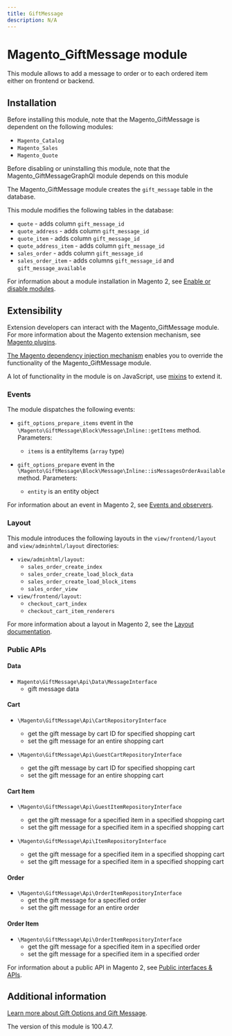 ```yaml
---
title: GiftMessage
description: N/A
---
```


# Magento_GiftMessage module

This module allows to add a message to order or to each ordered item either on frontend or backend.

## Installation

Before installing this module, note that the Magento_GiftMessage is dependent on the following modules:

- `Magento_Catalog`
- `Magento_Sales`
- `Magento_Quote`

Before disabling or uninstalling this module, note that the Magento_GiftMessageGraphQl module depends on this module

The Magento_GiftMessage module creates the `gift_message` table in the database.

This module modifies the following tables in the database:

- `quote` - adds column `gift_message_id`
- `quote_address` - adds column `gift_message_id`
- `quote_item` - adds column `gift_message_id`
- `quote_address_item` - adds column `gift_message_id`
- `sales_order` - adds column `gift_message_id`
- `sales_order_item` - adds columns `gift_message_id` and `gift_message_available`

For information about a module installation in Magento 2, see [Enable or disable modules](https://experienceleague.adobe.com/docs/commerce-operations/installation-guide/tutorials/manage-modules.html).

## Extensibility

Extension developers can interact with the Magento_GiftMessage module. For more information about the Magento extension mechanism, see [Magento plugins](https://developer.adobe.com/commerce/php/development/components/plugins/).

[The Magento dependency injection mechanism](https://developer.adobe.com/commerce/php/development/components/dependency-injection/) enables you to override the functionality of the Magento_GiftMessage module.

A lot of functionality in the module is on JavaScript, use [mixins](https://developer.adobe.com/commerce/frontend-core/javascript/mixins/) to extend it.

### Events

The module dispatches the following events:

- `gift_options_prepare_items` event in the `\Magento\GiftMessage\Block\Message\Inline::getItems` method. Parameters:
    - `items` is a entityItems (`array` type)

- `gift_options_prepare` event in the `\Magento\GiftMessage\Block\Message\Inline::isMessagesOrderAvailable` method. Parameters:
    - `entity` is an entity object

For information about an event in Magento 2, see [Events and observers](https://developer.adobe.com/commerce/php/development/components/events-and-observers/#events).

### Layout

This module introduces the following layouts in the `view/frontend/layout` and `view/adminhtml/layout` directories:

- `view/adminhtml/layout`:
    - `sales_order_create_index`
    - `sales_order_create_load_block_data`
    - `sales_order_create_load_block_items`
    - `sales_order_view`
- `view/frontend/layout`:
    - `checkout_cart_index`
    - `checkout_cart_item_renderers`

For more information about a layout in Magento 2, see the [Layout documentation](https://developer.adobe.com/commerce/frontend-core/guide/layouts/).

### Public APIs

#### Data

- `Magento\GiftMessage\Api\Data\MessageInterface`
    - gift message data

#### Cart

- `\Magento\GiftMessage\Api\CartRepositoryInterface`
    - get the gift message by cart ID for specified shopping cart
    - set the gift message for an entire shopping cart

- `\Magento\GiftMessage\Api\GuestCartRepositoryInterface`
    - get the gift message by cart ID for specified shopping cart
    - set the gift message for an entire shopping cart

#### Cart Item

- `\Magento\GiftMessage\Api\GuestItemRepositoryInterface`
    - get the gift message for a specified item in a specified shopping cart
    - set the gift message for a specified item in a specified shopping cart

- `\Magento\GiftMessage\Api\ItemRepositoryInterface`
    - get the gift message for a specified item in a specified shopping cart
    - set the gift message for a specified item in a specified shopping cart

#### Order

- `\Magento\GiftMessage\Api\OrderItemRepositoryInterface`
    - get the gift message for a specified order
    - set the gift message for an entire order

#### Order Item

- `\Magento\GiftMessage\Api\OrderItemRepositoryInterface`
    - get the gift message for a specified item in a specified order
    - set the gift message for a specified item in a specified order

For information about a public API in Magento 2, see [Public interfaces & APIs](https://developer.adobe.com/commerce/php/development/components/api-concepts/).

## Additional information

[Learn more about Gift Options and Gift Message](https://experienceleague.adobe.com/docs/commerce-admin/stores-sales/point-of-purchase/cart/cart-configuration.html#gift-options).

<InlineAlert slots="text" />
The version of this module is 100.4.7.
